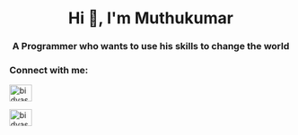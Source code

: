 <h1 align="center">Hi 👋, I'm Muthukumar</h1>
<h3 align="center"> A Programmer who wants to use his skills to change the world </h3>

<h3 align="left">Connect with me:</h3>
<p align="left">

<a href=" www.linkedin.com/in/muthukumar-v-143418247" target="blank"><img align="center" src="https://raw.githubusercontent.com/rahuldkjain/github-profile-readme-generator/master/src/images/icons/Social/linked-in-alt.svg" alt="bidyasagar-mohapatra-b86581203" height="30" width="40" /></a>

<a href="https://instagram.com/zeno.100" target="blank"><img align="center" src="https://raw.githubusercontent.com/rahuldkjain/github-profile-readme-generator/master/src/images/icons/Social/instagram.svg" alt="bidyasagar_anupam" height="30" width="40" /></a>
</p>
